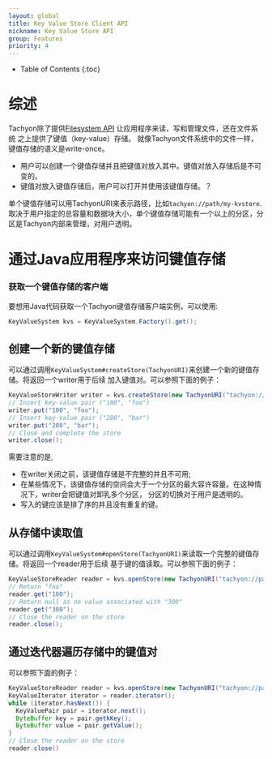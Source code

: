 ```yaml
---
layout: global
title: Key Value Store Client API
nickname: Key Value Store API
group: Features
priority: 4
---
```


* Table of Contents
{:toc}

# 综述
Tachyon除了提供[Filesystem API](File-System-API.html) 让应用程序来读，写和管理文件，还在文件系统
之上提供了键值（key-value）存储。
就像Tachyon文件系统中的文件一样，键值存储的语义是write-once。

* 用户可以创建一个键值存储并且把键值对放入其中。键值对放入存储后是不可变的。 
* 键值对放入键值存储后，用户可以打开并使用该键值存储。？

单个键值存储可以用TachyonURI来表示路径，比如`tachyon://path/my-kvstore`.
取决于用户指定的总容量和数据块大小，单个键值存储可能有一个以上的分区，分区是Tachyon内部来管理，对用户透明。

# 通过Java应用程序来访问键值存储

### 获取一个键值存储的客户端

要想用Java代码获取一个Tachyon键值存储客户端实例，可以使用:

```java
KeyValueSystem kvs = KeyValueSystem.Factory().get();
```

## 创建一个新的键值存储

可以通过调用`KeyValueSystem#createStore(TachyonURI)`来创建一个新的键值存储。将返回一个writer用于后续
加入键值对。可以参照下面的例子：

```java
KeyValueStoreWriter writer = kvs.createStore(new TachyonURI("tachyon://path/my-kvstore"));
// Insert key-value pair ("100", "foo")
writer.put("100", "foo");
// Insert key-value pair ("200", "bar")
writer.put("200", "bar");
// Close and complete the store
writer.close();
```
需要注意的是, 

* 在writer关闭之前，该键值存储是不完整的并且不可用;
* 在某些情况下，该键值存储的空间会大于一个分区的最大容许容量。在这种情况下，writer会把键值对卸乳多个分区，
分区的切换对于用户是透明的。
* 写入的键应该是排了序的并且没有重复的键。

## 从存储中读取值

可以通过调用`KeyValueSystem#openStore(TachyonURI)`来读取一个完整的键值存储。将返回一个reader用于后续
基于键的值读取。可以参照下面的例子：

```java
KeyValueStoreReader reader = kvs.openStore(new TachyonURI("tachyon://path/kvstore/"));
// Return "foo"
reader.get("100"); 
// Return null as no value associated with "300"
reader.get("300");
// Close the reader on the store
reader.close();
```
## 通过迭代器遍历存储中的键值对

可以参照下面的例子：

```java
KeyValueStoreReader reader = kvs.openStore(new TachyonURI("tachyon://path/kvstore/"));
KeyValueIterator iterator = reader.iterator();
while (iterator.hasNext()) {
  KeyValuePair pair = iterator.next();
  ByteBuffer key = pair.getkKey();
  ByteBuffer value = pair.getValue();
}
// Close the reader on the store
reader.close()
```